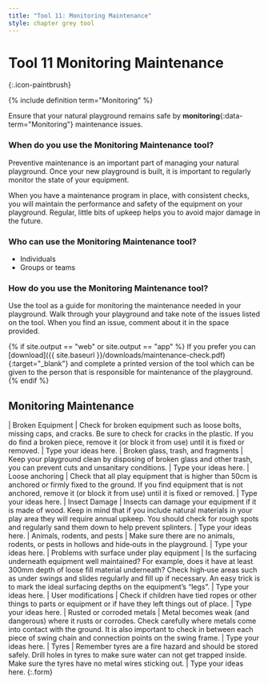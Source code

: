 ```yaml
---
title: "Tool 11: Monitoring Maintenance"
style: chapter grey tool
---
```


# **Tool 11** Monitoring Maintenance
{:.icon-paintbrush}

{% include definition term="Monitoring" %}

Ensure that your natural playground remains safe by **monitoring**{:data-term="Monitoring"} maintenance issues.

### When do you use the Monitoring Maintenance tool?

Preventive maintenance is an important part of managing your natural playground. Once your new playground is built, it is important to regularly monitor the state of your equipment.

When you have a maintenance program in place, with consistent checks, you will maintain the performance and safety of the equipment on your playground. Regular, little bits of upkeep helps you to avoid major damage in the future.

### Who can use the Monitoring Maintenance tool?

-   Individuals
-   Groups or teams

### How do you use the Monitoring Maintenance tool?

Use the tool as a guide for monitoring the maintenance needed in your playground. Walk through your playground and take note of the issues listed on the tool. When you find an issue, comment about it in the space provided.

{% if site.output == "web" or site.output == "app" %}
If you prefer you can [download]({{ site.baseurl }}/downloads/maintenance-check.pdf){:target="_blank"} and complete a printed version of the tool which can be given to the person that is responsible for maintenance of the playground.
{% endif %}

## Monitoring Maintenance

| Broken Equipment | Check for broken equipment such as loose bolts, missing caps, and cracks. Be sure to check for cracks in the plastic. If you do find a broken piece, remove it (or block it from use) until it is fixed or removed. | Type your ideas here.
| Broken glass, trash, and fragments | Keep your playground clean by disposing of broken glass and other trash, you can prevent cuts and unsanitary conditions. | Type your ideas here.
| Loose anchoring | Check that all play equipment that is higher than 50cm is anchored or firmly fixed to the ground. If you find equipment that is not anchored, remove it (or block it from use) until it is fixed or removed. | Type your ideas here.
| Insect Damage | Insects can damage your equipment if it is made of wood. Keep in mind that if you include natural materials in your play area they will require annual upkeep. You should check for rough spots and regularly sand them down to help prevent splinters. | Type your ideas here.
| Animals, rodents, and pests | Make sure there are no animals, rodents, or pests in hollows and hide‐outs in the playground. | Type your ideas here.
| Problems with surface under play equipment | Is the surfacing underneath equipment well maintained? For example, does it have at least 300mm depth of loose fill material underneath? Check high‐use areas such as under swings and slides regularly and fill up if necessary. An easy trick is to mark the ideal surfacing depths on the equipment’s “legs”. | Type your ideas here.
| User modifications | Check if children have tied ropes or other things to parts or equipment or if have they left things out of place. | Type your ideas here.
| Rusted or corroded metals | Metal becomes weak (and dangerous) where it rusts or corrodes. Check carefully where metals come into contact with the ground. It is also important to check in between each piece of swing chain and connection points on the swing frame. | Type your ideas here.
| Tyres | Remember tyres are a fire hazard and should be stored safely. Drill holes in tyres to make sure water can not get trapped inside. Make sure the tyres have no metal wires sticking out. | Type your ideas here.
{:.form}
